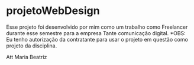 # projetoWebDesign

Esse projeto foi desenvolvido por mim como um trabalho como Freelancer durante esse semestre para a empresa Tante comunicação digital. 
*OBS: Eu tenho autorização da contratante para usar o projeto em questão como projeto da disciplina.

Att Maria Beatriz
